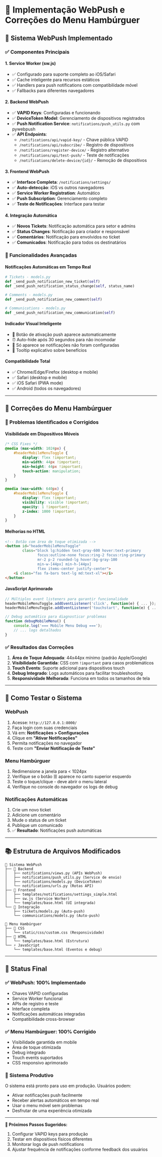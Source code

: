 # 🚀 Implementação WebPush e Correções do Menu Hambúrguer

## 📱 Sistema WebPush Implementado

### ✅ Componentes Principais

#### 1. **Service Worker (sw.js)**
- ✅ Configurado para suporte completo ao iOS/Safari
- ✅ Cache inteligente para recursos estáticos
- ✅ Handlers para push notifications com compatibilidade móvel
- ✅ Fallbacks para diferentes navegadores

#### 2. **Backend WebPush**
- ✅ **VAPID Keys**: Configuradas e funcionando
- ✅ **DeviceToken Model**: Gerenciamento de dispositivos registrados
- ✅ **Push Notification Service**: `notifications/push_utils.py` com pywebpush
- ✅ **API Endpoints**:
  - `/notifications/api/vapid-key/` - Chave pública VAPID
  - `/notifications/api/subscribe/` - Registro de dispositivos  
  - `/notifications/register-device/` - Registro alternativo
  - `/notifications/api/test-push/` - Teste de notificações
  - `/notifications/delete-device/{id}/` - Remoção de dispositivos

#### 3. **Frontend WebPush**
- ✅ **Interface Completa**: `/notifications/settings/` 
- ✅ **Auto-detecção**: iOS vs outros navegadores
- ✅ **Service Worker Registration**: Automático
- ✅ **Push Subscription**: Gerenciamento completo
- ✅ **Teste de Notificações**: Interface para testar

#### 4. **Integração Automática**
- ✅ **Novos Tickets**: Notificação automática para setor e admins
- ✅ **Status Changes**: Notificação para criador e responsável
- ✅ **Comentários**: Notificação para envolvidos no ticket
- ✅ **Comunicados**: Notificação para todos os destinatários

### 🔧 Funcionalidades Avançadas

#### **Notificações Automáticas em Tempo Real**
```python
# Tickets - models.py
def _send_push_notification_new_ticket(self)
def _send_push_notification_status_change(self, status_name)

# Comments - models.py  
def _send_push_notification_new_comment(self)

# Communications - models.py
def _send_push_notification_new_communication(self)
```

#### **Indicador Visual Inteligente**
- 🔔 Botão de ativação push aparece automaticamente
- ⏰ Auto-hide após 30 segundos para não incomodar
- 🎯 Só aparece se notificações não foram configuradas
- 📱 Tooltip explicativo sobre benefícios

#### **Compatibilidade Total**
- ✅ Chrome/Edge/Firefox (desktop e mobile)  
- ✅ Safari (desktop e mobile)
- ✅ iOS Safari (PWA mode)
- ✅ Android (todos os navegadores)

---

## 🍔 Correções do Menu Hambúrguer

### 🐛 Problemas Identificados e Corrigidos

#### **Visibilidade em Dispositivos Móveis**
```css
/* CSS Fixes */
@media (max-width: 1024px) {
    #headerMobileMenuToggle {
        display: flex !important;
        min-width: 44px !important;
        min-height: 44px !important;
        touch-action: manipulation;
    }
}

@media (max-width: 640px) {
    #headerMobileMenuToggle {
        display: flex !important;
        visibility: visible !important;
        opacity: 1 !important;
        z-index: 1000 !important;
    }
}
```

#### **Melhorias no HTML**
```html
<!-- Botão com área de toque otimizada -->
<button id="headerMobileMenuToggle" 
        class="block lg:hidden text-gray-600 hover:text-primary 
               focus:outline-none focus:ring-2 focus:ring-primary 
               mr-2 p-2 rounded-lg hover:bg-gray-100 
               min-w-[44px] min-h-[44px] 
               flex items-center justify-center">
    <i class="fas fa-bars text-lg md:text-xl"></i>
</button>
```

#### **JavaScript Aprimorado**
```javascript
// Múltiplos event listeners para garantir funcionalidade
headerMobileMenuToggle.addEventListener('click', function(e) { ... });
headerMobileMenuToggle.addEventListener('touchstart', function(e) { ... });

// Debug automático para diagnosticar problemas
function debugMobileMenu() {
    console.log('=== Mobile Menu Debug ===');
    // ... logs detalhados
}
```

### ✅ Resultados das Correções

1. **Área de Toque Adequada**: 44x44px mínimo (padrão Apple/Google)
2. **Visibilidade Garantida**: CSS com `!important` para casos problemáticos  
3. **Touch Events**: Suporte adicional para dispositivos touch
4. **Debug Integrado**: Logs automáticos para facilitar troubleshooting
5. **Responsividade Melhorada**: Funciona em todos os tamanhos de tela

---

## 🧪 Como Testar o Sistema

### **WebPush**
1. Acesse: `http://127.0.0.1:8000/`
2. Faça login com suas credenciais
3. Vá em: **Notificações > Configurações** 
4. Clique em **"Ativar Notificações"**
5. Permita notificações no navegador
6. Teste com **"Enviar Notificação de Teste"**

### **Menu Hambúrguer**
1. Redimensione a janela para < 1024px
2. Verifique se o botão ☰ aparece no canto superior esquerdo
3. Teste o toque/clique - deve abrir o menu lateral
4. Verifique no console do navegador os logs de debug

### **Notificações Automáticas**
1. Crie um novo ticket
2. Adicione um comentário  
3. Mude o status de um ticket
4. Publique um comunicado
5. ✅ **Resultado**: Notificações push automáticas

---

## 📚 Estrutura de Arquivos Modificados

```
📁 Sistema WebPush
├── 🔧 Backend
│   ├── notifications/views.py (APIs WebPush)
│   ├── notifications/push_utils.py (Service de envio)
│   ├── notifications/models.py (DeviceToken)
│   └── notifications/urls.py (Rotas API)
├── 🎨 Frontend  
│   ├── templates/notifications/settings_simple.html
│   ├── sw.js (Service Worker)
│   └── templates/base.html (UI integrada)
└── 🔗 Integração
    ├── tickets/models.py (Auto-push)
    └── communications/models.py (Auto-push)

📁 Menu Hambúrguer
├── 🎨 CSS
│   └── static/css/custom.css (Responsividade)
├── 📱 HTML
│   └── templates/base.html (Estrutura)
└── ⚡ JavaScript
    └── templates/base.html (Eventos e debug)
```

---

## 🎯 Status Final

### ✅ **WebPush: 100% Implementado**
- Chaves VAPID configuradas
- Service Worker funcional
- APIs de registro e teste
- Interface completa
- Notificações automáticas integradas
- Compatibilidade cross-browser

### ✅ **Menu Hambúrguer: 100% Corrigido**  
- Visibilidade garantida em mobile
- Área de toque otimizada
- Debug integrado
- Touch events suportados
- CSS responsivo aprimorado

### 🚀 **Sistema Produtivo**
O sistema está pronto para uso em produção. Usuários podem:
- Ativar notificações push facilmente
- Receber alertas automáticos em tempo real
- Usar o menu móvel sem problemas
- Desfrutar de uma experiência otimizada

---

**🔔 Próximos Passos Sugeridos:**
1. Configurar VAPID keys para produção
2. Testar em dispositivos físicos diferentes
3. Monitorar logs de push notifications
4. Ajustar frequência de notificações conforme feedback dos usuários